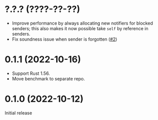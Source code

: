 # ?.?.? (????-??-??)

- Improve performance by always allocating new notifiers for blocked senders;
  this also makes it now possible take `self` by reference in senders.
- Fix soundness issue when sender is forgotten ([#2])

[#2]: https://github.com/asynchronics/tachyonix/pull/2


# 0.1.1 (2022-10-16)

- Support Rust 1.56.
- Move benchmark to separate repo.


# 0.1.0 (2022-10-12)

Initial release
